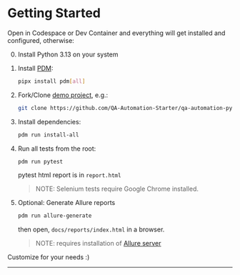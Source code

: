 # Getting Started

Open in Codespace or Dev Container and everything will get installed and configured, otherwise:

0. Install Python 3.13 on your system

1. Install [PDM](https://pdm-project.org):
   ```bash
   pipx install pdm[all]
   ```

2. Fork/Clone [demo project](https://github.com/QA-Automation-Starter/qa-automation-python-demo), e.g.:
   ```bash
   git clone https://github.com/QA-Automation-Starter/qa-automation-python-demo.git
   ```

3. Install dependencies:
   ```bash
   pdm run install-all
   ```

4. Run all tests from the root:
   ```bash
   pdm run pytest
   ```
   pytest html report is in `report.html`
   > NOTE: Selenium tests require Google Chrome installed.

5. Optional: Generate Allure reports
    ```bash
    pdm run allure-generate
    ```
    then open, `docs/reports/index.html` in a browser.
    
    > NOTE: requires installation of [Allure server](https://docs.qameta.io/allure/)



Customize for your needs :)

---
